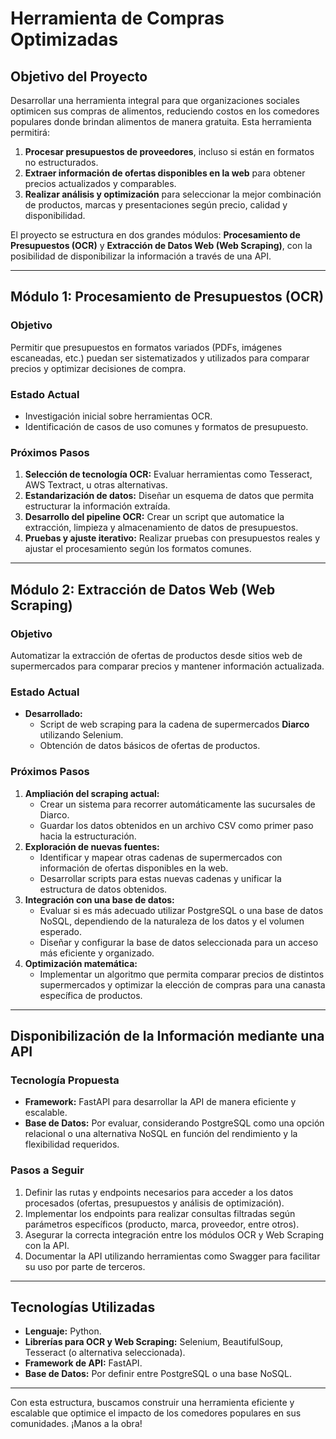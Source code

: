 # Herramienta de Compras Optimizadas

## Objetivo del Proyecto  
Desarrollar una herramienta integral para que organizaciones sociales optimicen sus compras de alimentos, reduciendo costos en los comedores populares donde brindan alimentos de manera gratuita. Esta herramienta permitirá:  
1. **Procesar presupuestos de proveedores**, incluso si están en formatos no estructurados.  
2. **Extraer información de ofertas disponibles en la web** para obtener precios actualizados y comparables.  
3. **Realizar análisis y optimización** para seleccionar la mejor combinación de productos, marcas y presentaciones según precio, calidad y disponibilidad.  

El proyecto se estructura en dos grandes módulos: **Procesamiento de Presupuestos (OCR)** y **Extracción de Datos Web (Web Scraping)**, con la posibilidad de disponibilizar la información a través de una API.  

---

## Módulo 1: Procesamiento de Presupuestos (OCR)  

### Objetivo  
Permitir que presupuestos en formatos variados (PDFs, imágenes escaneadas, etc.) puedan ser sistematizados y utilizados para comparar precios y optimizar decisiones de compra.

### Estado Actual  
- Investigación inicial sobre herramientas OCR.  
- Identificación de casos de uso comunes y formatos de presupuesto.  

### Próximos Pasos  
1. **Selección de tecnología OCR:** Evaluar herramientas como Tesseract, AWS Textract, u otras alternativas.  
2. **Estandarización de datos:** Diseñar un esquema de datos que permita estructurar la información extraída.  
3. **Desarrollo del pipeline OCR:** Crear un script que automatice la extracción, limpieza y almacenamiento de datos de presupuestos.  
4. **Pruebas y ajuste iterativo:** Realizar pruebas con presupuestos reales y ajustar el procesamiento según los formatos comunes.  

---

## Módulo 2: Extracción de Datos Web (Web Scraping)  

### Objetivo  
Automatizar la extracción de ofertas de productos desde sitios web de supermercados para comparar precios y mantener información actualizada.  

### Estado Actual  
- **Desarrollado:**  
  - Script de web scraping para la cadena de supermercados **Diarco** utilizando Selenium.  
  - Obtención de datos básicos de ofertas de productos.  

### Próximos Pasos  
1. **Ampliación del scraping actual:**  
   - Crear un sistema para recorrer automáticamente las sucursales de Diarco.  
   - Guardar los datos obtenidos en un archivo CSV como primer paso hacia la estructuración.  
2. **Exploración de nuevas fuentes:**  
   - Identificar y mapear otras cadenas de supermercados con información de ofertas disponibles en la web.  
   - Desarrollar scripts para estas nuevas cadenas y unificar la estructura de datos obtenidos.  
3. **Integración con una base de datos:**  
   - Evaluar si es más adecuado utilizar PostgreSQL o una base de datos NoSQL, dependiendo de la naturaleza de los datos y el volumen esperado.  
   - Diseñar y configurar la base de datos seleccionada para un acceso más eficiente y organizado.  
4. **Optimización matemática:**  
   - Implementar un algoritmo que permita comparar precios de distintos supermercados y optimizar la elección de compras para una canasta específica de productos.  

---

## Disponibilización de la Información mediante una API  

### Tecnología Propuesta  
- **Framework:** FastAPI para desarrollar la API de manera eficiente y escalable.  
- **Base de Datos:** Por evaluar, considerando PostgreSQL como una opción relacional o una alternativa NoSQL en función del rendimiento y la flexibilidad requeridos.  

### Pasos a Seguir  
1. Definir las rutas y endpoints necesarios para acceder a los datos procesados (ofertas, presupuestos y análisis de optimización).  
2. Implementar los endpoints para realizar consultas filtradas según parámetros específicos (producto, marca, proveedor, entre otros).  
3. Asegurar la correcta integración entre los módulos OCR y Web Scraping con la API.  
4. Documentar la API utilizando herramientas como Swagger para facilitar su uso por parte de terceros.  

---

## Tecnologías Utilizadas  

- **Lenguaje:** Python.  
- **Librerías para OCR y Web Scraping:** Selenium, BeautifulSoup, Tesseract (o alternativa seleccionada).  
- **Framework de API:** FastAPI.  
- **Base de Datos:** Por definir entre PostgreSQL o una base NoSQL.  

---

Con esta estructura, buscamos construir una herramienta eficiente y escalable que optimice el impacto de los comedores populares en sus comunidades. ¡Manos a la obra!  
